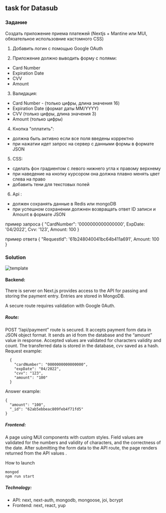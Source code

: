 ## task for Datasub

### Задание

Создать приложение приема платежей (Nextjs + Mantine или MUI, обязательное использовние кастомного CSS)

1) Добавить логин с помощью Google OAuth

2) Приложение должно выводить форму с полями:

-   Card Number
-   Expiration Date
-   CVV
-   Amount

3) Валидация:

-   Card Number - (только цифры, длина значения 16)
-   Expiration Date (формат даты MM/YYYY)
-   CVV (только цифры, длина значения 3)
-   Amount (только цифры)

4) Кнопка "оплатить":

-   должна быть активно если все поля введены корректно
-   при нажатии идет запрос на сервер с данными формы в формате JSON

5) CSS:

-   сделать фон градиентом с левого нижнего угла к правому верхнему
-   при наведение на кнопку курсором она должна плавно менять цвет слева на право
-   добавить тени для текстовых полей

6) Api :

-   должен сохранять данные в Redis или mongoDB
-   при успешном сохранении должнен возвращать ответ ID записи и Amount в формате JSON

пример запроса { "CardNumber": '0000000000000000', ExpDate: '04/2022', Cvv: '123', Amount: 100 }

пример ответа { "RequestId": '61b248040041bc64b411a691', Amount: 100 }

### Solution

  ![template](https://user-images.githubusercontent.com/67905360/174142901-7289cc91-2060-4399-98cc-481ebe30d19d.png)

#### Backend:

There is server on Next.js provides access to the API for passing and storing the payment entry. Entries are stored in MongoDB.

A secure route requires validation with Google 0Auth.

##### Route:

POST “/api/payment” route is secured. It accepts payment form data in JSON object format. It sends an id from the database and the “amount” value in response. Accepted values ​​are validated for characters validity and count. The transferred data is stored in the database, cvv saved as a hash.
Request example:

      {
        "cardNumber": "0000000000000000",
        "expDate": "04/2022",
        "cvv": "123",
        "amount": "100"
      }

Answer example:

    {
      "amount": "100",
      "_id": "62ab5ebbeac809feb4f71fd5"
    }

##### Frontend:

A page using MUI components with custom styles.
Field values ​​are validated for the numbers and validity of characters, and the correctness of the date. After submitting the form data to the API route, the page renders returned from the API values ​.
  
How to launch

    mongod
    npm run start
  
##### Technology:
- API: next, next-auth, mongodb, mongoose, joi, bcrypt
- Frontend: next, react, yup

